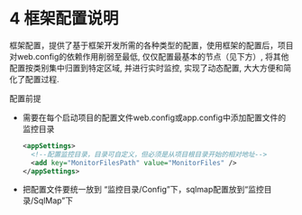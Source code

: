# 4 框架配置说明
框架配置，提供了基于框架开发所需的各种类型的配置，使用框架的配置后，项目对web.config的依赖作用削弱至最低, 仅仅配置最基本的节点（见下方）, 将其他配置按类别集中归置到特定区域, 并进行实时监控, 实现了动态配置, 大大方便和简化了配置过程.

配置前提

* 需要在每个启动项目的配置文件web.config或app.config中添加配置文件的监控目录
  ```xml
  <appSettings>
    <!--配置监控目录，目录可自定义，但必须是从项目根目录开始的相对地址-->
    <add key="MonitorFilesPath" value="MonitorFiles" />
  </appSettings>
  ```
* 把配置文件要统一放到 “监控目录/Config”下，sqlmap配置放到“监控目录/SqlMap”下




